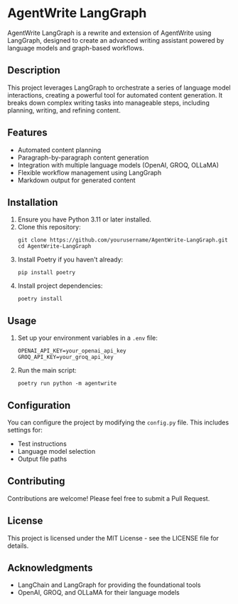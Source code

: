 # AgentWrite LangGraph

AgentWrite LangGraph is a rewrite and extension of AgentWrite using LangGraph, designed to create an advanced writing assistant powered by language models and graph-based workflows.

## Description

This project leverages LangGraph to orchestrate a series of language model interactions, creating a powerful tool for automated content generation. It breaks down complex writing tasks into manageable steps, including planning, writing, and refining content.

## Features

- Automated content planning
- Paragraph-by-paragraph content generation
- Integration with multiple language models (OpenAI, GROQ, OLLaMA)
- Flexible workflow management using LangGraph
- Markdown output for generated content

## Installation

1. Ensure you have Python 3.11 or later installed.
2. Clone this repository:
   ```
   git clone https://github.com/yourusername/AgentWrite-LangGraph.git
   cd AgentWrite-LangGraph
   ```
3. Install Poetry if you haven't already:
   ```
   pip install poetry
   ```
4. Install project dependencies:
   ```
   poetry install
   ```

## Usage

1. Set up your environment variables in a `.env` file:
   ```
   OPENAI_API_KEY=your_openai_api_key
   GROQ_API_KEY=your_groq_api_key
   ```

2. Run the main script:
   ```
   poetry run python -m agentwrite
   ```

## Configuration

You can configure the project by modifying the `config.py` file. This includes settings for:

- Test instructions
- Language model selection
- Output file paths

## Contributing

Contributions are welcome! Please feel free to submit a Pull Request.

## License

This project is licensed under the MIT License - see the LICENSE file for details.

## Acknowledgments

- LangChain and LangGraph for providing the foundational tools
- OpenAI, GROQ, and OLLaMA for their language models

